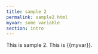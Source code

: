 ```yaml
---
title: sample 2
permalink: sample2.html
myvar: some variable
section: intro
---
```


This is sample 2. This is {{myvar}}.

